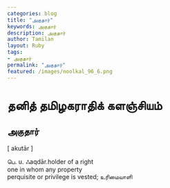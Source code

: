 ```yaml
---  
categories: blog  
title: "அகுதார்"
keywords: அகுதார்  
description: அகுதார்
author: Tamilan  
layout: Ruby  
tags:     
- அகுதார்
permalink: "அகுதார்"  
featured: /images/noolkal_96_6.png  
--- 
```

# தனித் தமிழகராதிக் களஞ்சியம்
## அகுதார்

[ akutār ]  
  
பெ. u. ஃaqdār.holder of a right  
one in whom any property  
perquisite or privilege is vested; உரிமையாளி
